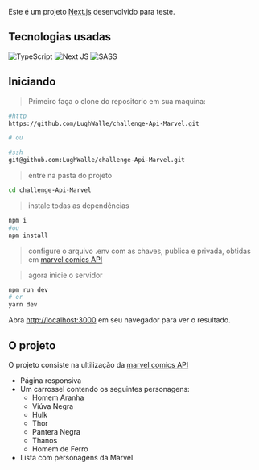 Este é um projeto [Next.js](https://nextjs.org/) desenvolvido para teste.

## Tecnologias usadas

![TypeScript](https://img.shields.io/badge/TypeScript--%23007ACC.svg?style=flat-square&logo=typescript&logoColor=white)
![Next JS](https://img.shields.io/badge/Next-black?style=flat-square&logo=next.js&logoColor=white)
![SASS](https://img.shields.io/badge/-SASS-bf4080?style=flat-square&logo=sass&logoColor=ffffff)


## Iniciando

>Primeiro faça o clone do repositorio em sua maquina:

```bash
#http
https://github.com/LughWalle/challenge-Api-Marvel.git

# ou

#ssh
git@github.com:LughWalle/challenge-Api-Marvel.git
```

>entre na pasta do projeto
```bash
cd challenge-Api-Marvel
```
>instale todas as dependências
```bash
npm i
#ou
npm install
```
>configure o arquivo .env com as chaves, publica e privada, obtidas em [marvel comics API](https://developer.marvel.com/documentation/getting_started)

>agora inicie o servidor
```bash
npm run dev
# or
yarn dev
```

Abra [http://localhost:3000](http://localhost:3000) em seu navegador para ver o resultado.

## O projeto

O projeto consiste na ultilização da [marvel comics API](https://developer.marvel.com/documentation/getting_started)

- Página responsiva
- Um carrossel contendo os seguintes personagens:
	- Homem Aranha
	- Viúva Negra
	- Hulk
	- Thor
	- Pantera Negra
	- Thanos
	- Homem de Ferro
- Lista com personagens da Marvel
